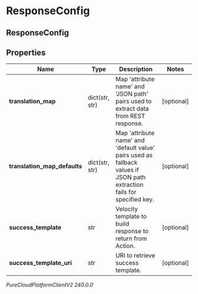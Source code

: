 # ResponseConfig

## ResponseConfig

## Properties

|Name | Type | Description | Notes|
|------------ | ------------- | ------------- | -------------|
| **translation_map** | dict(str, str) | Map &#39;attribute name&#39; and &#39;JSON path&#39; pairs used to extract data from REST response. | [optional] |
| **translation_map_defaults** | dict(str, str) | Map &#39;attribute name&#39; and &#39;default value&#39; pairs used as fallback values if JSON path extraction fails for specified key. | [optional] |
| **success_template** | str | Velocity template to build response to return from Action. | [optional] |
| **success_template_uri** | str | URI to retrieve success template. | [optional] |



_PureCloudPlatformClientV2 240.0.0_
